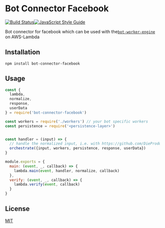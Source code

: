 # Bot Connector Facebook

[![Build Status](https://travis-ci.org/DieProduktMacher/bot-connector-facebook.svg?branch=master)](https://travis-ci.org/DieProduktMacher/connector-facebook)[![JavaScript Style Guide](https://img.shields.io/badge/code_style-standard-brightgreen.svg)](https://standardjs.com)

Bot connector for facebook which can be used with the[`bot-worker-engine`](https://github.com/DieProduktMacher/bot-worker-engine) on AWS-Lambda

## Installation

```
npm install bot-connector-facebook
```

## Usage

```javascript
const {
  lambda,
  normalize,
  response,
  userData
} = require('bot-connector-facebook')

const workers = require('./workers') // your bot specific workers
const persistence = require('<persistence-layer>')


const handler = (input) => {
  // handle the normalized input, i.e. with https://github.com/DieProduktMacher/bot-worker-engine
  orchestrate({input, workers, persistence, response, userData})
}

module.exports = {
  main: (event, _, callback) => {
    lambda.main(event, handler, normalize, callback)
  },
  verify: (event, _, callback) => {
    lambda.verify(event, callback)
  }
}
```

## License

[MIT](./LICENSE)
